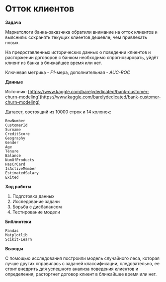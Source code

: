 # Отток клиентов

**Задача**

Маркетологи банка-заказчика обратили внимание на отток клиентов и выяснили: сохранять текущих клиентов дешевле, чем привлекать новых.

На предоставленных исторических данных о поведении клиентов и расторжении договоров с банком необходимо спрогнозировать, уйдёт клиент из банка в ближайшее время или нет. 

Ключевая метрика - *F1*-мера, дополнительная - *AUC-ROC*

**Данные**

Источник: [https://www.kaggle.com/barelydedicated/bank-customer-churn-modeling](https://www.kaggle.com/barelydedicated/bank-customer-churn-modeling)

Датасет, состоящий из 10000 строк и 14 колонок:

    RowNumber
    CustomerId
    Surname
    CreditScore
    Geography
    Gender
    Age
    Tenure
    Balance
    NumOfProducts
    HasCrCard
    IsActiveMember
    EstimatedSalary
    Exited

**Ход работы**

1. Подготовка данных
2. Исследование задачи
3. Борьба с дисбалансом
4. Тестирование модели

**Библиотеки**

    Pandas
    Matplotlib
    Scikit-Learn

**Выводы**

С помощью исследования построили модель случайного леса, которая лучше других справилась с задачей классификации, следовательно, ее стоит внедрить для успешного анализа поведения клиентов и определения, расторгнет договор клиент в ближайшее время или нет.
